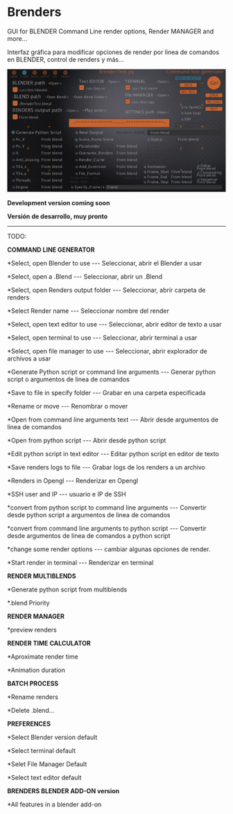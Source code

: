 # Brenders
GUI for BLENDER Command Line render options, Render MANAGER and more...

Interfaz gráfica para modificar opciones de render por linea de comandos en BLENDER, control de renders y más...

![CommandLineGenerator](https://github.com/eLeDeTe-LoDeTanda/Brenders/blob/master/BRENDERSv1.0dev_CommandLineGenerator.png)

**Development version coming soon**

**Versión de desarrollo, muy pronto**

-----------------------------
TODO:

**COMMAND LINE GENERATOR**

*Select, open Blender to use --- Seleccionar, abrir el Blender a usar

*Select, open a .Blend --- Seleccionar, abrir un .Blend 

*Select, open Renders output folder --- Seleccionar, abrir carpeta de renders

*Select Render name --- Seleccionar nombre del render

*Select, open text editor to use --- Seleccionar, abrir editor de texto a usar

*Select, open terminal to use --- Seleccionar, abrir terminal a usar

*Select, open file manager to use --- Seleccionar, abrir explorador de archivos a usar

*Generate Python script or command line arguments --- Generar python script o argumentos de linea de comandos

*Save to file in specify folder --- Grabar en una carpeta especificada

*Rename or move --- Renombrar o mover

*Open from command line arguments text --- Abrir desde argumentos de linea de comandos

*Open from python script --- Abrir desde python script

*Edit python script in text editor --- Editar python script en editor de texto

*Save renders logs to file --- Grabar logs de los renders a un archivo

*Renders in Opengl --- Renderizar en Opengl

*SSH user and IP --- usuario e IP de SSH

*convert from python script to command line arguments --- Convertir desde python script a argumentos de linea de comandos

*convert from command line arguments to python script --- Convertir desde argumentos de linea de comandos a python script

*change some render options --- cambiar algunas opciones de render.

*Start render in terminal --- Renderizar en terminal


**RENDER MULTIBLENDS**

*Generate python script from multiblends

*.blend Priority

**RENDER MANAGER**

*preview renders

**RENDER TIME CALCULATOR**

*Aproximate render time

*Animation duration

**BATCH PROCESS**

*Rename renders

*Delete .blend...

**PREFERENCES**

*Select Blender version default

*Select terminal default

*Selet File Manager Default

*Select text editor default

**BRENDERS BLENDER ADD-ON version**

*All features in a blender add-on


